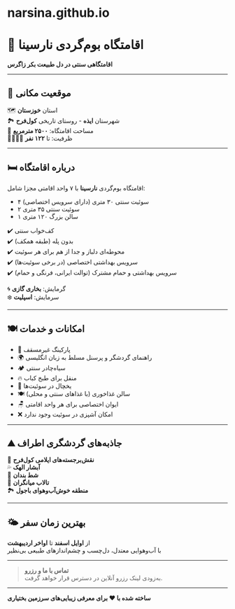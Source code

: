 # narsina.github.io
# 🏡 اقامتگاه بوم‌گردی نارسینا

**اقامتگاهی سنتی در دل طبیعت بکر زاگرس**

---

## 📍 موقعیت مکانی

🗺️ استان **خوزستان**  
🏞️ شهرستان **ایذه** - روستای تاریخی **کول‌فرح**  
📏 مساحت اقامتگاه: **۲۵۰۰ مترمربع**  
👨‍👩‍👧‍👦 ظرفیت: تا **۱۲۲ نفر**

---

## 🛏️ درباره اقامتگاه

اقامتگاه بوم‌گردی **نارسینا** با ۷ واحد اقامتی مجزا شامل:

- ۴ سوئیت سنتی ۳۰ متری (دارای سرویس اختصاصی)
- ۲ سوئیت سنتی ۳۵ متری
- ۱ سالن بزرگ ۱۲۰ متری

✔️ کف‌خواب سنتی  
✔️ بدون پله (طبقه همکف)  
✔️ محوطه‌ای دلباز و جدا از هم برای هر سوئیت  
✔️ سرویس بهداشتی اختصاصی (در برخی سوئیت‌ها)  
✔️ سرویس بهداشتی و حمام مشترک (توالت ایرانی، فرنگی و حمام)

🌀 گرمایش: **بخاری گازی**  
❄️ سرمایش: **اسپلیت**

---

## 🍽️ امکانات و خدمات

- 🚗 پارکینگ غیرمسقف  
- 🌍 راهنمای گردشگر و پرسنل مسلط به زبان انگلیسی  
- 🏕️ سیاه‌چادر سنتی  
- 🔥 منقل برای طبخ کباب  
- 🧊 یخچال در سوئیت‌ها  
- 🍽️ سالن غذاخوری (با غذاهای سنتی و محلی)  
- 🪑 ایوان اختصاصی برای هر واحد اقامتی  
- ❌ امکان آشپزی در سوئیت وجود ندارد

---

## ⛰️ جاذبه‌های گردشگری اطراف

📜 **نقش‌برجسته‌های ایلامی کول‌فرح**  
💦 **آبشار الهک**  
🌊 **شط بندان**  
🌿 **تالاب میانگران**  
🏞️ **منطقه خوش‌آب‌و‌هوای باجول**

---

## 🌤️ بهترین زمان سفر

از **اوایل اسفند** تا **اواخر اردیبهشت**  
با آب‌وهوایی معتدل، دل‌چسب و چشم‌اندازهای طبیعی بی‌نظیر

---

> **تماس با ما و رزرو**  
به‌زودی لینک رزرو آنلاین در دسترس قرار خواهد گرفت.

---

**ساخته شده با ❤️ برای معرفی زیبایی‌های سرزمین بختیاری**
